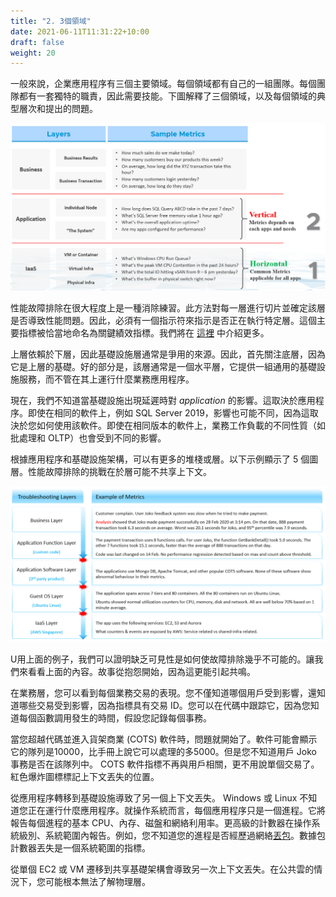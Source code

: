 ```yaml
---
title: "2. 3個領域"
date: 2021-06-11T11:31:22+10:00
draft: false
weight: 20
---
```


一般來說，企業應用程序有三個主要領域。每個領域都有自己的一組團隊。每個團隊都有一套獨特的職責，因此需要技能。下圖解釋了三個領域，以及每個領域的典型層次和提出的問題。

![3個字段解釋](1.2.2-fig-1.png)

性能故障排除在很大程度上是一種消除練習。此方法對每一層進行切片並確定該層是否導致性能問題。因此，必須有一個指示符來指示是否正在執行特定層。這個主要指標被恰當地命名為關鍵績效指標。我們將在  [這裡](/zh-tw/operations-management/chapter-2-performance-management/1.2.7-kpi-vs-sla/#internal-sla) 中介紹更多。

上層依賴於下層，因此基礎設施層通常是爭用的來源。因此，首先關注底層，因為它是上層的基礎。好的部分是，該層通常是一個水平層，它提供一組通用的基礎設施服務，而不管在其上運行什麼業務應用程序。

現在，我們不知道當基礎設施出現延遲時對 _application_ 的影響。這取決於應用程序。即使在相同的軟件上，例如 SQL Server 2019，影響也可能不同，因為這取決於您如何使用該軟件。即使在相同版本的軟件上，業務工作負載的不同性質（如批處理和 OLTP）也會受到不同的影響。

根據應用程序和基礎設施架構，可以有更多的堆棧或層。以下示例顯示了 5 個圖層。性能故障排除的挑戰在於層可能不共享上下文。

![故障排除層](1.2.2-fig-2.png)

U用上面的例子，我們可以證明缺乏可見性是如何使故障排除幾乎不可能的。讓我們來看看上面的內容。故事從抱怨開始，因為這更能引起共鳴。

在業務層，您可以看到每個業務交易的表現。您不僅知道哪個用戶受到影響，還知道哪些交易受到影響，因為指標具有交易 ID。您可以在代碼中跟踪它，因為您知道每個函數調用發生的時間，假設您記錄每個事務。

當您超越代碼並進入貨架商業 (COTS) 軟件時，問題就開始了。軟件可能會顯示它的隊列是10000，比手冊上說它可以處理的多5000。但是您不知道用戶 Joko 事務是否在該隊列中。 COTS 軟件指標不再與用戶相關，更不用說單個交易了。紅色爆炸圖標標記上下文丟失的位置。

從應用程序轉移到基礎設施導致了另一個上下文丟失。 Windows 或 Linux 不知道您正在運行什麼應用程序。就操作系統而言，每個應用程序只是一個進程。它將報告每個進程的基本 CPU、內存、磁盤和網絡利用率。更高級的計數器在操作系統級別、系統範圍內報告。例如，您不知道您的進程是否經歷過網絡[丟包](https://en.wikipedia.org/wiki/Packet_loss)。數據包計數器丟失是一個系統範圍的指標。

從單個 EC2 或 VM 遷移到共享基礎架構會導致另一次上下文丟失。在公共雲的情況下，您可能根本無法了解物理層。